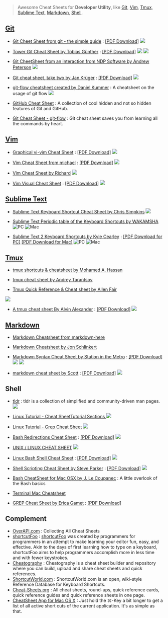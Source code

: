 
> Awesome Cheat Sheets for **Developer Utility**, like [Git](#git), [Vim](#vim), [Tmux](#tmux), [Sublime Text](#sublimetext), [Markdown](#markdown), [Shell](#shell).



## [Git](https://git-scm.com/)

- [Git Cheet Sheet from git - the simple guide](http://rogerdudler.github.io/git-guide/) : [[PDF Download]](http://rogerdudler.github.io/git-guide/files/git_cheat_sheet.pdf)
![](./attach/git_cheat_sheet.jpg)

- [Tower Git Cheat Sheet by Tobias Günther](http://www.git-tower.com/blog/git-cheat-sheet/) : [[PDF Download]](http://www.git-tower.com/blog/posts/git-cheat-sheet/git-cheat-sheet.zip)
![](./attach/git-cheat-sheet-large01.png)
![](./attach/git-cheat-sheet-large02.png)


- [Git CheetSheet from an interaction from NDP Software by Andrew Peterson](http://www.ndpsoftware.com/git-cheatsheet.html)
![](./attach/GitCheatsheetNDPSoftware.png)


- [Git cheat sheet, take two by Jan Krüger](https://jan-krueger.net/git-cheat-sheet-take-two/) : [[PDF Download]](https://jan-krueger.net/wordpress/wp-content/uploads/2007/09/git-cheat-sheet.pdf)
![](./attach/git-cheat-sheet.png)

- [git-flow cheatsheet created by Daniel Kummer](http://danielkummer.github.io/git-flow-cheatsheet/) : A cheatsheet on the usage of git flow
![](./attach/git_flow_cheatsheet.png)

- [GitHub Cheat Sheet](https://github.com/tiimgreen/github-cheat-sheet) : A collection of cool hidden and not so hidden features of Git and GitHub.

- [Git Cheat Sheet - git-flow](https://github.com/arslanbilal/git-cheat-sheet) : Git cheat sheet saves you from learning all the commands by heart.

## [Vim](http://www.vim.org/)

- [Graphical vi-vim Cheat Sheet](http://www.viemu.com/a_vi_vim_graphical_cheat_sheet_tutorial.html) : [[PDF Download]](http://www.glump.net/files/2012/08/vi-vim-cheat-sheet-and-tutorial.pdf)
![](./attach/vi-vim-cheat-sheet.png)

- [Vim Cheat Sheet from michael](http://michael.peopleofhonoronly.com/vim/) : [[PDF Download]](http://michael.peopleofhonoronly.com/vim/vim_cheat_sheet_for_programmers_screen.pdf)
![](./attach/vim_cheat_sheet_for_programmers_print.png)

- [Vim Cheat Sheet by Richard](http://vim.rtorr.com/)
![](./attach/Vim_Cheat_Sheet_by_Richard.png)

- [Vim Visual Cheat Sheet](http://blog.vgod.tw/2009/12/08/vim-cheat-sheet-for-programmers/) : [[PDF Download]](http://people.csail.mit.edu/vgod/vim/vim-cheat-sheet-en.pdf)
![](./attach/vim-cheat-sheet-en.png)

## [Sublime Text](http://www.sublimetext.com/)

- [Sublime Text Keyboard Shortcut Cheat Sheet by Chris Simpkins](http://sweetme.at/2013/08/08/sublime-text-keyboard-shortcuts/)
![](./attach/Sublime_Text_Keyboard_Shortcut_Cheat_Sheet_Sweetmeat.png)

- [ Sublime Text Periodic table of the Keyboard Shortcuts by WAKAMSHA](http://wakamsha.github.io/dev.cm/appendix/cheatsheet/sublimetext.html)
![PC](./attach/Sublime_Text_Periodic_table_of_the_Keyboard_Shortcuts_for_PC.png)
![Mac](./attach/Sublime_Text_Periodic_table_of_the_Keyboard_Shortcuts_for_Mac_OSX.png)

- [Sublime Text 2 Keyboard Shortcuts by Kyle Cearley](http://www.ractoon.com/2012/10/sublime-text-2-keyboard-shortcuts-printable/) : [[PDF Download for PC]](https://d38dico4iqn2di.cloudfront.net/wp-content/uploads/2012/10/sublime_text_2_shortcuts_printable_ractoon.pdf) [[PDF Download for Mac]](https://d38dico4iqn2di.cloudfront.net/wp-content/uploads/2012/10/sublime_text_2_shortcuts_mac_printable_ractoon.pdf)
![PC](./attach/sublime_text_2_shortcuts_for_pc.png)
![Mac](./attach/sublime_text_2_shortcuts_for_mac.png)

## [Tmux](https://tmux.github.io/)

- [tmux shortcuts & cheatsheet by Mohamed A. Hassan](https://gist.github.com/MohamedAlaa/2961058)

<script src="https://gist.github.com/MohamedAlaa/2961058.js"></script>

- [tmux cheat sheet by Andrey Tarantsov](https://gist.github.com/andreyvit/2921703)

<script src="https://gist.github.com/andreyvit/2921703.js"></script>

- [Tmux Quick Reference & Cheat sheet by Allen Fair](https://gist.github.com/afair/3489752)
<script src="https://gist.github.com/afair/3489752.js"></script>
![](./attach/tmux-quick-reference-and-cheat-cheet.png)

- [A tmux cheat sheet By Alvin Alexander](http://alvinalexander.com/linux-unix/tmux-cheat-sheet-commands-pdf) : [[PDF Download]](http://alvinalexander.com/downloads/linux/tmux-cheat-sheet.pdf)
![](./attach/tmux-cheat-sheet.png)

## [Markdown](https://daringfireball.net/projects/markdown/)

- [Markdown Cheatsheet from markdown-here](https://github.com/adam-p/markdown-here/wiki/Markdown-Cheatsheet)

- [Markdown Cheatsheet by Jon Schlinkert](https://gist.github.com/jonschlinkert/5854601)
<script src="https://gist.github.com/jonschlinkert/5854601.js"></script>

- [Markdown Syntax Cheat Sheet by Station in the Metro](http://stationinthemetro.com/apps-and-scripts/markdown-cheat-sheet) : [[PDF Download]](http://stationinthemetro.com/wp-content/uploads/2013/04/Markdown_Cheat_Sheet_v1-1.pdf)
![](./attach/Markdown_Cheat_Sheet_v1-1_0001.jpg)
![](./attach/Markdown_Cheat_Sheet_v1-1_0002.jpg)

- [markdown cheat sheet by Scott](http://scottboms.com/downloads/documentation/markdown_cheatsheet.pdf) : [[PDF Download]](http://scottboms.com/downloads/documentation/markdown_cheatsheet.pdf)
![](./attach/markdown_cheatsheet.jpg)




## Shell

- [tldr](https://github.com/tldr-pages/tldr) : tldr is a collection of simplified and community-driven man pages.
![](./attach/shell-tldr-tar.png)

- [Linux Tutorial - Cheat SheetTutorial Sections ](http://ryanstutorials.net/linuxtutorial/cheatsheet.php)
![](./attach/shell-Linux-Tutorial-Cheat-Sheet.png)

- [Linux Tutorial - Grep Cheat Sheet](http://ryanstutorials.net/linuxtutorial/cheatsheetgrep.php)
![](./attach/shell-Linux-Tutorial-Grep-Cheat-Sheet.png)

- [Bash Redirections Cheat Sheet](http://www.catonmat.net/download/bash-redirections-cheat-sheet.pdf) : [[PDF Download]](http://www.catonmat.net/download/bash-redirections-cheat-sheet.pdf)
![](./attach/bash-redirections-cheat-sheet.jpg)

- [UNIX / LINUX CHEAT SHEET](http://cheatsheetworld.com/programming/unix-linux-cheat-sheet/)
![](./attach/Unix_Linux_Cheat_Sheet.png)

- [Linux Bash Shell Cheat Sheet](http://cli.learncodethehardway.org/bash_cheat_sheet.pdf) : [[PDF Download]](http://cli.learncodethehardway.org/bash_cheat_sheet.pdf)
![](./attach/bash_cheat_sheet.png)

- [Shell Scripting Cheat Sheet by Steve Parker](http://steve-parker.org/sh/cheatsheet.pdf) : [[PDF Download]](http://steve-parker.org/sh/cheatsheet.pdf)
![](./attach/simple_bash_cheatsheet.jpg)

- [Bash CheatSheet for Mac OSX by J. Le Coupanec](https://gist.github.com/LeCoupa/122b12050f5fb267e75f) : A little overlook of the Bash basics
<script src="https://gist.github.com/LeCoupa/122b12050f5fb267e75f.js"></script>

- [Terminal Mac Cheatsheet](https://github.com/0nn0/terminal-mac-cheatsheet)

- [GREP Cheat Sheet by Erica Gamet](http://www.ericagamet.com/wp-content/uploads/2011/11/Erica-Gamets-GREP-Cheat-Sheet.pdf) : [[PDF Download]](http://www.ericagamet.com/wp-content/uploads/2011/11/Erica-Gamets-GREP-Cheat-Sheet.pdf)

## Complement

- [OverAPI.com](http://overapi.com/) : Collecting All Cheat Sheets
- [shortcutFoo](https://www.shortcutfoo.com/) : [shortcutFoo](https://twitter.com/#!/shortcutfoo) was created by programmers for programmers in an attempt to make learning your editor fun, easy, and effective. Akin to the days of first learning how to type on a keyboard, shortcutFoo aims to help programmers accomplish more in less time and with fewer keystrokes.
- [Cheatography](http://www.cheatography.com/) : Cheatography is a cheat sheet builder and repository where you can build, upload and share cheat sheets and quick references.
- [ShortcutWorld.com](http://www.shortcutworld.com/) : ShortcutWorld.com is an open, wiki-style Reference Database for Keyboard Shortcuts.
- [Cheat-Sheets.org](http://www.cheat-sheets.org/) : All cheat sheets, round-ups, quick reference cards, quick reference guides and quick reference sheets in one page. 
- [CheatSheet App for Mac OS X](https://www.mediaatelier.com/CheatSheet/) : Just hold the ⌘-Key a bit longer to get a list of all active short cuts of the current application. It's as simple as that.


